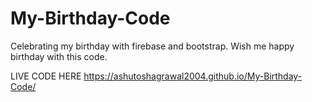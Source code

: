 # My-Birthday-Code
Celebrating my birthday with firebase and bootstrap. Wish me happy birthday with this code.

LIVE CODE HERE
https://ashutoshagrawal2004.github.io/My-Birthday-Code/
